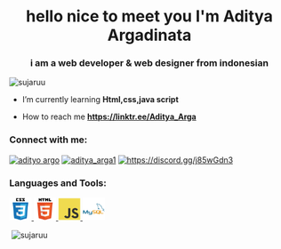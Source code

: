 <h1 align="center">hello nice to meet you I'm Aditya Argadinata</h1>
<h3 align="center">i am a web developer & web designer from indonesian</h3>

<p align="left"> <img src="https://komarev.com/ghpvc/?username=sujaruu&label=Profile%20views&color=0e75b6&style=flat" alt="sujaruu" /> </p>

- I’m currently learning **Html,css,java script**

- How to reach me **https://linktr.ee/Aditya_Arga**


<h3 align="left">Connect with me:</h3>
<p align="left">
<a href="https://fb.com/adityo argo" target="blank"><img align="center" src="https://raw.githubusercontent.com/rahuldkjain/github-profile-readme-generator/master/src/images/icons/Social/facebook.svg" alt="adityo argo" height="30" width="40" /></a>
<a href="https://instagram.com/aditya_arga1" target="blank"><img align="center" src="https://raw.githubusercontent.com/rahuldkjain/github-profile-readme-generator/master/src/images/icons/Social/instagram.svg" alt="aditya_arga1" height="30" width="40" /></a>
<a href="https://discord.gg/https://discord.gg/j85wGdn3" target="blank"><img align="center" src="https://raw.githubusercontent.com/rahuldkjain/github-profile-readme-generator/master/src/images/icons/Social/discord.svg" alt="https://discord.gg/j85wGdn3" height="30" width="40" /></a>
</p>

<h3 align="left">Languages and Tools:</h3>
<p align="left"> <a href="https://www.w3schools.com/css/" target="_blank"> <img src="https://raw.githubusercontent.com/devicons/devicon/master/icons/css3/css3-original-wordmark.svg" alt="css3" width="40" height="40"/> </a> <a href="https://www.w3.org/html/" target="_blank"> <img src="https://raw.githubusercontent.com/devicons/devicon/master/icons/html5/html5-original-wordmark.svg" alt="html5" width="40" height="40"/> </a> <a href="https://developer.mozilla.org/en-US/docs/Web/JavaScript" target="_blank"> <img src="https://raw.githubusercontent.com/devicons/devicon/master/icons/javascript/javascript-original.svg" alt="javascript" width="40" height="40"/> </a> <a href="https://www.mysql.com/" target="_blank"> <img src="https://raw.githubusercontent.com/devicons/devicon/master/icons/mysql/mysql-original-wordmark.svg" alt="mysql" width="40" height="40"/> </a> </p>

<p>&nbsp;<img align="center" src="https://github-readme-stats.vercel.app/api?username=sujaruu&show_icons=true&locale=en" alt="sujaruu" /></p>
